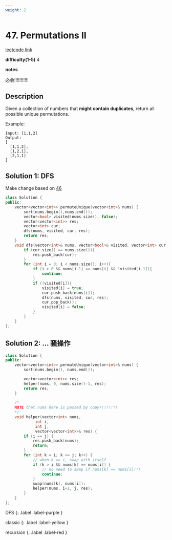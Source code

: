 ```yaml
---
weight: 2
---
```

# 47. Permutations II
[leetcode link](https://leetcode.com/problems/permutations-ii/)

**difficulty(1-5)** 
4

**notes**   

必会!!!!!!!!!!!

## Description
Given a collection of numbers that **might contain duplicates**, return all possible unique permutations.

Example:
```
Input: [1,1,2]
Output:
[
  [1,1,2],
  [1,2,1],
  [2,1,1]
]
```

## Solution 1: DFS

Make change based on [46](46)

```c++
class Solution {
public:
    vector<vector<int>> permuteUnique(vector<int>& nums) {
        sort(nums.begin(),nums.end());
        vector<bool> visited(nums.size(), false);
        vector<vector<int>> res;
        vector<int> cur;
        dfs(nums, visited, cur, res);
        return res;
    }
    void dfs(vector<int>& nums, vector<bool>& visited, vector<int> cur, vector<vector<int>>& res) {
        if (cur.size() == nums.size()){
            res.push_back(cur);
        }
        for (int i = 0; i < nums.size(); i++){
            if (i > 0 && nums[i-1] == nums[i] && !visited[i-1]){
                continue;
            }
            if (!visited[i]){
                visited[i] = true;
                cur.push_back(nums[i]);
                dfs(nums, visited, cur, res);
                cur.pop_back();
                visited[i] = false;
            }
        }
    }
};
```

## Solution 2: ... 骚操作

```c++
class Solution {
public:
    vector<vector<int>> permuteUnique(vector<int>& nums) {
        sort(nums.begin(), nums.end());

        vector<vector<int>> res;
        helper(nums, 0, nums.size()-1, res);
        return res;
    }
    
    /*
    NOTE that nums here is passed by copy!!!!!!!!    
    */
    void helper(vector<int> nums,
             int i,
             int j,
             vector<vector<int>>& res) {
        if (i == j) {
            res.push_back(nums);
            return;
        }
        for (int k = i; k <= j; k++) {
            // when k == i, swap with itself
            if (k > i && nums[k] == nums[i]) {
                // no need to swap if nums[k] == nums[i]!!!
                continue;
            }
            swap(nums[k], nums[i]);
            helper(nums, i+1, j, res);
        }
    }
};
```



DFS
{: .label .label-purple }

classic
{: .label .label-yellow }

recursion
{: .label .label-red }
